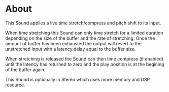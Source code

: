 # About

This Sound applies a live time stretch/compress and pitch shift to its input. 

When time stretching this Sound can only time stretch for a limited duration depending on the size of the buffer and the rate of stretching. Once the amount of buffer has been exhausted the output will revert to the unstretched input with a latency delay equal to the buffer size.

When stretching is released the Sound can then time compress (if enabled) until the latency has returned to zero and the play position is at the begining of the buffer again. 

This Sound is optionally in Stereo which uses more memory and DSP resource.